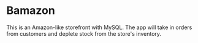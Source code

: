 # Bamazon

This is an Amazon-like storefront with MySQL. The app will take in orders from customers and deplete stock from the store's inventory.
